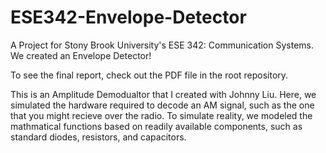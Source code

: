 # ESE342-Envelope-Detector
A Project for Stony Brook University's ESE 342: Communication Systems. We created an Envelope Detector!

To see the final report, check out the PDF file in the root repository.

This is an Amplitude Demodualtor that I created with Johnny Liu. Here, we simulated the hardware required to decode an AM signal, such as the one that you might recieve over the radio. To simulate reality, we modeled the mathmatical functions based on readily available components, such as standard diodes, resistors, and capacitors. 
